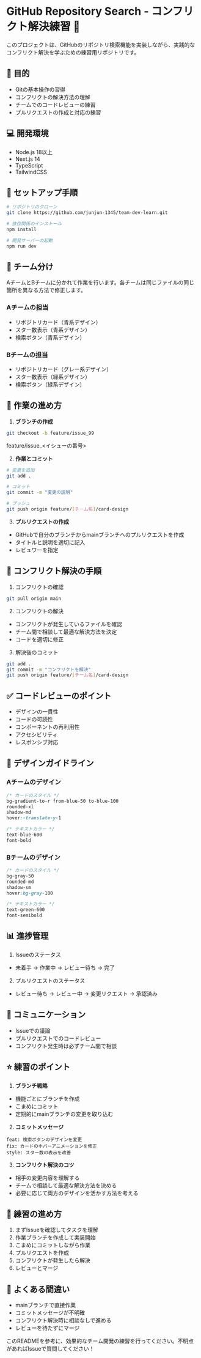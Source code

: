 # GitHub Repository Search - コンフリクト解決練習 🔄

このプロジェクトは、GitHubのリポジトリ検索機能を実装しながら、実践的なコンフリクト解決を学ぶための練習用リポジトリです。

## 🎯 目的

- Gitの基本操作の習得
- コンフリクトの解決方法の理解
- チームでのコードレビューの練習
- プルリクエストの作成と対応の練習

## 💻 開発環境

- Node.js 18以上
- Next.js 14
- TypeScript
- TailwindCSS

## 🚀 セットアップ手順

```bash
# リポジトリのクローン
git clone https://github.com/junjun-1345/team-dev-learn.git

# 依存関係のインストール
npm install

# 開発サーバーの起動
npm run dev
```

## 👥 チーム分け

AチームとBチームに分かれて作業を行います。各チームは同じファイルの同じ箇所を異なる方法で修正します。

### Aチームの担当
- リポジトリカード（青系デザイン）
- スター数表示（青系デザイン）
- 検索ボタン（青系デザイン）

### Bチームの担当
- リポジトリカード（グレー系デザイン）
- スター数表示（緑系デザイン）
- 検索ボタン（緑系デザイン）

## 📝 作業の進め方

1. **ブランチの作成**
```bash
git checkout -b feature/issue_99
```
feature/issue_<イシューの番号>

2. **作業とコミット**
```bash
# 変更を追加
git add .

# コミット
git commit -m "変更の説明"

# プッシュ
git push origin feature/[チーム名]/card-design
```

3. **プルリクエストの作成**
- GitHubで自分のブランチからmainブランチへのプルリクエストを作成
- タイトルと説明を適切に記入
- レビュワーを指定

## 🔄 コンフリクト解決の手順

1. コンフリクトの確認
```bash
git pull origin main
```

2. コンフリクトの解決
- コンフリクトが発生しているファイルを確認
- チーム間で相談して最適な解決方法を決定
- コードを適切に修正

3. 解決後のコミット
```bash
git add .
git commit -m "コンフリクトを解決"
git push origin feature/[チーム名]/card-design
```

## ✅ コードレビューのポイント

- デザインの一貫性
- コードの可読性
- コンポーネントの再利用性
- アクセシビリティ
- レスポンシブ対応

## 🎨 デザインガイドライン

### Aチームのデザイン
```css
/* カードのスタイル */
bg-gradient-to-r from-blue-50 to-blue-100
rounded-xl
shadow-md
hover:-translate-y-1

/* テキストカラー */
text-blue-600
font-bold
```

### Bチームのデザイン
```css
/* カードのスタイル */
bg-gray-50
rounded-md
shadow-sm
hover:bg-gray-100

/* テキストカラー */
text-green-600
font-semibold
```

## 📊 進捗管理

1. Issueのステータス
- 未着手 → 作業中 → レビュー待ち → 完了

2. プルリクエストのステータス
- レビュー待ち → レビュー中 → 変更リクエスト → 承認済み

## 🤝 コミュニケーション

- Issueでの議論
- プルリクエストでのコードレビュー
- コンフリクト発生時は必ずチーム間で相談

## ⭐ 練習のポイント

1. **ブランチ戦略**
- 機能ごとにブランチを作成
- こまめにコミット
- 定期的にmainブランチの変更を取り込む

2. **コミットメッセージ**
```
feat: 検索ボタンのデザインを変更
fix: カードのホバーアニメーションを修正
style: スター数の表示を改善
```

3. **コンフリクト解決のコツ**
- 相手の変更内容を理解する
- チームで相談して最適な解決方法を決める
- 必要に応じて両方のデザインを活かす方法を考える

## 📝 練習の進め方

1. まずIssueを確認してタスクを理解
2. 作業ブランチを作成して実装開始
3. こまめにコミットしながら作業
4. プルリクエストを作成
5. コンフリクトが発生したら解決
6. レビューとマージ

## 🚫 よくある間違い

- mainブランチで直接作業
- コミットメッセージが不明確
- コンフリクト解決時に相談なしで進める
- レビューを待たずにマージ

このREADMEを参考に、効果的なチーム開発の練習を行ってください。不明点があればIssueで質問してください！
